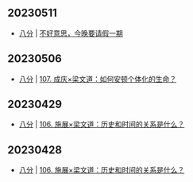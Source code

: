 ## 20230511
- [八分](https://vistopia.com.cn/detail/11) | [不好意思，今晚要请假一期](https://www.ximalaya.com/qita/51101122/632434893)

## 20230506
- [八分](https://vistopia.com.cn/detail/11) | [107. 成庆×梁文道：如何安顿个体化的生命？](https://www.ximalaya.com/qita/51101122/631257615)

## 20230429
- [八分](https://vistopia.com.cn/detail/11) | [106. 施展×梁文道：历史和时间的关系是什么？](https://www.ximalaya.com/qita/51101122/629846231)

## 20230428
- [八分](https://vistopia.com.cn/detail/11) | [106. 施展×梁文道：历史和时间的关系是什么？](https://www.ximalaya.com/qita/51101122/629846231)

